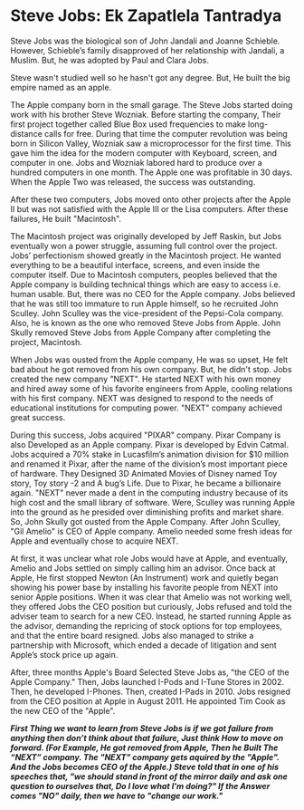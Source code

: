 

<h1>Steve Jobs: Ek Zapatlela Tantradya</h1>
Steve Jobs was the biological son of John Jandali and Joanne Schieble. However, Schieble’s family disapproved of her relationship with Jandali, a Muslim. But, he was adopted by Paul and Clara Jobs.

Steve wasn't studied well so he hasn't got any degree. But, He built the big empire named as an apple.

The Apple company born in the small garage. The Steve Jobs started doing work with his brother Steve Wozniak. Before starting the company, Their first project together called Blue Box used frequencies to make long-distance calls for free. During that time the computer revolution was being born in Silicon Valley, Wozniak saw a microprocessor for the first time. This gave him the idea for the modern computer with Keyboard, screen, and computer in one. Jobs and Wozniak labored hard to produce over a hundred computers in one month. The Apple one was profitable in 30 days. When the Apple Two was released, the success was outstanding.

After these two computers, Jobs moved onto other projects after the Apple II but was not satisfied with the Apple III or the Lisa computers. After these failures, He built "Macintosh".

The Macintosh project was originally developed by Jeff Raskin, but Jobs eventually won a power struggle, assuming full control over the project. Jobs’ perfectionism showed greatly in the Macintosh project. He wanted everything to be a beautiful interface, screens, and even inside the computer itself. Due to Macintosh computers, peoples believed that the Apple company is building technical things which are easy to access i.e. human usable. But, there was no CEO for the Apple company. Jobs believed that he was still too immature to run Apple himself, so he recruited John Sculley. John Sculley was the vice-president of the Pepsi-Cola company. Also, he is known as the one who removed Steve Jobs from Apple. John Skully removed Steve Jobs from Apple Company after completing the project, Macintosh.

When Jobs was ousted from the Apple company, He was so upset, He felt bad about he got removed from his own company. But, he didn't stop.
Jobs created the new company "NEXT". He started NEXT with his own money and hired away some of his favorite engineers from Apple, cooling relations with his first company. NEXT was designed to respond to the needs of educational institutions for computing power. "NEXT" company achieved great success.

During this success, Jobs acquired "PIXAR" company. Pixar Company is also Developed as an Apple company. Pixar is developed by Edvin Catmal. Jobs acquired a 70% stake in Lucasfilm’s animation division for $10 million and renamed it Pixar, after the name of the division’s most important piece of hardware. They Designed 3D Animated Movies of Disney named Toy story, Toy story -2 and A bug’s Life. Due to Pixar, he became a billionaire again. "NEXT" never made a dent in the computing industry because of its high cost and the small library of software. Were, Sculley was running Apple into the ground as he presided over diminishing profits and market share. So, John Skully got ousted from the Apple Company. After John Sculley, "Gil Amelio" is CEO of Apple company. Amelio needed some fresh ideas for Apple and eventually chose to acquire NEXT.

At first, it was unclear what role Jobs would have at Apple, and eventually, Amelio and Jobs settled on simply calling him an advisor.
Once back at Apple, He first stopped Newton (An Instrument) work and quietly began showing his power base by installing his favorite people from NEXT into senior Apple positions.
When it was clear that Amelio was not working well, they offered Jobs the CEO position but curiously, Jobs refused and told the adviser team to search for a new CEO. Instead, he started running Apple as the advisor, demanding the repricing of stock options for top employees, and that the entire board resigned. Jobs also managed to strike a partnership with Microsoft, which ended a decade of litigation and sent Apple’s stock price up again.

After, three months Apple's Board Selected Steve Jobs as, "the CEO of the Apple Company." Then, Jobs launched I-Pods and I-Tune Stores in 2002. Then, he developed I-Phones. Then, created I-Pads in 2010. Jobs resigned from the CEO position at Apple in August 2011. He appointed Tim Cook as the new CEO of the "Apple".

***First Thing we want to learn from Steve Jobs is if we got failure from anything then don’t think about that failure, Just think How to move on forward. (For Example, He got removed from Apple, Then he Built The “NEXT” company. The "NEXT" company gets aquired by the "Apple". And the Jobs becomes CEO of the Apple.)
Steve told that in one of his speeches that, "we should stand in front of the mirror daily and ask one question to ourselves that, Do I love what I'm doing?" If the Answer comes "NO" daily, then we have to "change our work."***
